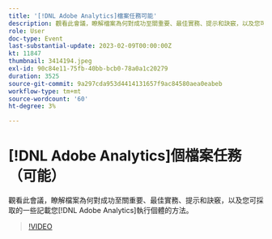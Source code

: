 ```yaml
---
title: '[!DNL Adobe Analytics]檔案任務可能'
description: 觀看此會議，瞭解檔案為何對成功至關重要、最佳實務、提示和訣竅，以及您可採取的一些檔案化 [!DNL Adobe Analytics] 執行個體的方法。 2022 年 6 月
role: User
doc-type: Event
last-substantial-update: 2023-02-09T00:00:00Z
kt: 11847
thumbnail: 3414194.jpeg
exl-id: 90c84e11-75fb-40bb-bcb0-78a0a1c20279
duration: 3525
source-git-commit: 9a297cda953d4414131657f9ac84580aea0eabeb
workflow-type: tm+mt
source-wordcount: '60'
ht-degree: 3%

---
```


# [!DNL Adobe Analytics]個檔案任務（可能）

觀看此會議，瞭解檔案為何對成功至關重要、最佳實務、提示和訣竅，以及您可採取的一些記載您[!DNL Adobe Analytics]執行個體的方法。

>[!VIDEO](https://video.tv.adobe.com/v/3414194/?quality=12&learn=on)
